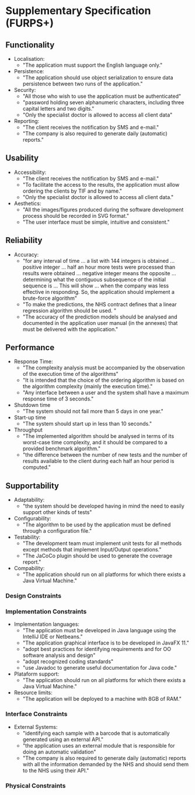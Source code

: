 # Supplementary Specification (FURPS+)

## Functionality


- Localisation:
    - "The application must support the English language only."
- Persistence:
    - "The application should use object serialization to ensure data persistence between two runs of the application."
- Security:
    - "All those who wish to use the application must be authenticated"
    - "password holding seven alphanumeric characters, including three capital letters and two digits."
    - "Only the specialist doctor is allowed to access all client data"
- Reporting:
    - "The client receives the notification by SMS and e-mail."
    - "The company is also required to generate daily (automatic) reports."

## Usability

- Accessibility:
    - "The client receives the notification by SMS and e-mail."
    - "To facilitate the access to the results, the application must allow ordering the clients by TIF and by
      name."
    - "Only the specialist doctor is allowed to access all client data."
- Aesthetics:
    - "All the images/figures produced during the software development process should be recorded in SVG format."
    - "The user interface must be simple, intuitive and consistent."

## Reliability

- Accuracy:
    - "for any interval of time ...  a list with 144 integers is obtained ... positive integer ... half an hour more tests were processed than results were obtained ... negative integer means the opposite ...  determining what the contiguous subsequence of the initial sequence is ... This will show ... when the company was less effective in responding. So, the application should implement a brute-force algorithm"
    - "To make the predictions, the NHS contract defines that a linear regression algorithm should be used. "
    - "The accuracy of the prediction models should be analysed and
      documented in the application user manual (in the annexes) that must be delivered with the
      application."

## Performance

- Response Time:
    - "The complexity analysis must be accompanied by the observation of the execution time of the
      algorithms"
    - "It is intended that the choice of the ordering algorithm is based on the algorithm complexity
       (mainly the execution time)."
    - "Any interface between a user and the system shall have a maximum response time of 3 seconds."
- Shutdown time
    - "The system should not fail more than 5 days in one year."
- Start-up time
    - "The system should start up in less than 10 seconds."
- Throughput
    - "The implemented algorithm should be analysed in terms of its worst-case time complexity, and it should be compared to a provided benchmark algorithm."
    - "the difference between the number of new tests and the number of results available to the client during each half an hour period is computed."


## Supportability

- Adaptability:
    -  "the system should be developed having in mind the need to easily support other kinds of tests"
- Configurability:
    - "The algorithm to be used by the application must be defined through a configuration
      file."
- Testability:
    - "The development team must implement unit tests for all methods except methods that implement Input/Output operations."
    - "The JaCoCo plugin should be used to generate the coverage report."
- Compability:
    - "The application should run on all platforms for which there exists a Java Virtual Machine."

### Design Constraints


### Implementation Constraints

- Implementation languages:
    - "The application must be developed in Java language using the IntelliJ IDE or Netbeans."
    - "The application graphical interface is to be developed in JavaFX 11."
    - "adopt best practices for identifying requirements and for OO software analysis and design"
    - "adopt recognized coding standards"
    - "use Javadoc to generate useful documentation for Java code."
- Plataform support:
    - "The application should run on all platforms for which there exists a Java Virtual Machine."
- Resource limits:
    - "The application will be deployed to a machine with 8GB of RAM."
  
### Interface Constraints

- External Systems:
    - "identifying each sample with a barcode that is automatically generated using an external API."
    - "the application uses an external module that is responsible for doing an automatic validation"
    - "The company is also required to generate daily (automatic) reports
      with all the information demanded by the NHS and should send them to the NHS using their API."


### Physical Constraints